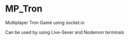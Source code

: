 # MP_Tron
Multiplayer Tron Game using socket.io

Can be used by using Live-Sever and Nodemon terminals
